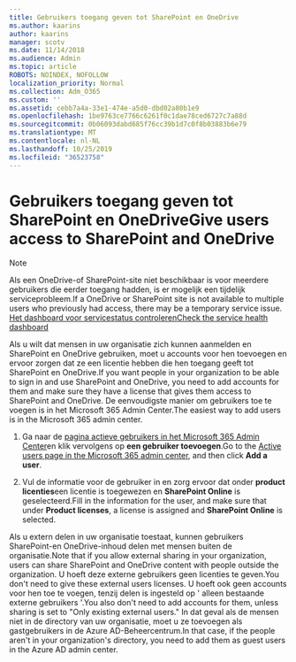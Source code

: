 ```yaml
---
title: Gebruikers toegang geven tot SharePoint en OneDrive
ms.author: kaarins
author: kaarins
manager: scotv
ms.date: 11/14/2018
ms.audience: Admin
ms.topic: article
ROBOTS: NOINDEX, NOFOLLOW
localization_priority: Normal
ms.collection: Adm_O365
ms.custom: ''
ms.assetid: cebb7a4a-33e1-474e-a5d0-dbd02a80b1e9
ms.openlocfilehash: 1be9763ce7766c6261f0c1dae78ced6727c7a88d
ms.sourcegitcommit: 0b06093dabd685f76cc39b1d7c0f8b03883b6e79
ms.translationtype: MT
ms.contentlocale: nl-NL
ms.lasthandoff: 10/25/2019
ms.locfileid: "36523758"
---
```

# <a name="give-users-access-to-sharepoint-and-onedrive"></a><span data-ttu-id="463f0-102">Gebruikers toegang geven tot SharePoint en OneDrive</span><span class="sxs-lookup"><span data-stu-id="463f0-102">Give users access to SharePoint and OneDrive</span></span>

> [!NOTE]
> <span data-ttu-id="463f0-103">Als een OneDrive-of SharePoint-site niet beschikbaar is voor meerdere gebruikers die eerder toegang hadden, is er mogelijk een tijdelijk serviceprobleem.</span><span class="sxs-lookup"><span data-stu-id="463f0-103">If a OneDrive or SharePoint site is not available to multiple users who previously had access, there may be a temporary service issue.</span></span> [<span data-ttu-id="463f0-104">Het dashboard voor servicestatus controleren</span><span class="sxs-lookup"><span data-stu-id="463f0-104">Check the service health dashboard</span></span>](https://portal.office.com/adminportal/home#/servicehealth)
  
<span data-ttu-id="463f0-105">Als u wilt dat mensen in uw organisatie zich kunnen aanmelden en SharePoint en OneDrive gebruiken, moet u accounts voor hen toevoegen en ervoor zorgen dat ze een licentie hebben die hen toegang geeft tot SharePoint en OneDrive.</span><span class="sxs-lookup"><span data-stu-id="463f0-105">If you want people in your organization to be able to sign in and use SharePoint and OneDrive, you need to add accounts for them and make sure they have a license that gives them access to SharePoint and OneDrive.</span></span> <span data-ttu-id="463f0-106">De eenvoudigste manier om gebruikers toe te voegen is in het Microsoft 365 Admin Center.</span><span class="sxs-lookup"><span data-stu-id="463f0-106">The easiest way to add users is in the Microsoft 365 admin center.</span></span>
  
1. <span data-ttu-id="463f0-107">Ga naar de [pagina actieve gebruikers in het Microsoft 365 Admin Center](https://portal.office.com/adminportal/home#/users)en klik vervolgens op **een gebruiker toevoegen**.</span><span class="sxs-lookup"><span data-stu-id="463f0-107">Go to the [Active users page in the Microsoft 365 admin center](https://portal.office.com/adminportal/home#/users), and then click **Add a user**.</span></span>
    
2. <span data-ttu-id="463f0-108">Vul de informatie voor de gebruiker in en zorg ervoor dat onder **product licenties**een licentie is toegewezen en **SharePoint Online** is geselecteerd.</span><span class="sxs-lookup"><span data-stu-id="463f0-108">Fill in the information for the user, and make sure that under **Product licenses**, a license is assigned and **SharePoint Online** is selected.</span></span> 
    
<span data-ttu-id="463f0-109">Als u extern delen in uw organisatie toestaat, kunnen gebruikers SharePoint-en OneDrive-inhoud delen met mensen buiten de organisatie.</span><span class="sxs-lookup"><span data-stu-id="463f0-109">Note that if you allow external sharing in your organization, users can share SharePoint and OneDrive content with people outside the organization.</span></span> <span data-ttu-id="463f0-110">U hoeft deze externe gebruikers geen licenties te geven.</span><span class="sxs-lookup"><span data-stu-id="463f0-110">You don't need to give these external users licenses.</span></span> <span data-ttu-id="463f0-111">U hoeft ook geen accounts voor hen toe te voegen, tenzij delen is ingesteld op ' alleen bestaande externe gebruikers '.</span><span class="sxs-lookup"><span data-stu-id="463f0-111">You also don't need to add accounts for them, unless sharing is set to "Only existing external users."</span></span> <span data-ttu-id="463f0-112">In dat geval als de mensen niet in de directory van uw organisatie, moet u ze toevoegen als gastgebruikers in de Azure AD-Beheercentrum.</span><span class="sxs-lookup"><span data-stu-id="463f0-112">In that case, if the people aren't in your organization's directory, you need to add them as guest users in the Azure AD admin center.</span></span>
  

